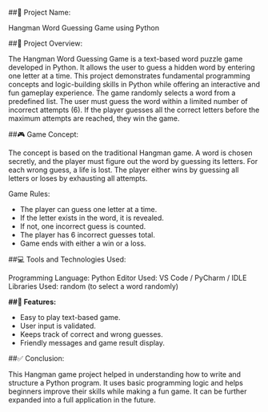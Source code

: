 
##📝 Project Name:

Hangman Word Guessing Game using Python

##📌 Project Overview:

The Hangman Word Guessing Game is a text-based word puzzle game developed in Python. It allows the user to guess a hidden word by entering one letter at a time. This project demonstrates fundamental programming concepts and logic-building skills in Python while offering an interactive and fun gameplay experience.
The game randomly selects a word from a predefined list. The user must guess the word within a limited number of incorrect attempts (6). If the player guesses all the correct letters before the maximum attempts are reached, they win the game.

##🎮 Game Concept:

The concept is based on the traditional Hangman game. A word is chosen secretly, and the player must figure out the word by guessing its letters. For each wrong guess, a life is lost. The player either wins by guessing all letters or loses by exhausting all attempts.

Game Rules:

- The player can guess one letter at a time.
- If the letter exists in the word, it is revealed.
- If not, one incorrect guess is counted.
- The player has 6 incorrect guesses total.
- Game ends with either a win or a loss.

##💻 Tools and Technologies Used:

Programming Language: Python
Editor Used: VS Code / PyCharm / IDLE
Libraries Used: random (to select a word randomly)

**##🌟 Features:**

- Easy to play text-based game.
- User input is validated.
- Keeps track of correct and wrong guesses.
- Friendly messages and game result display.
  
##✅ Conclusion:

This Hangman game project helped in understanding how to write and structure a Python program. It uses basic programming logic and helps beginners improve their skills while making a fun game. It can be further expanded into a full application in the future.

